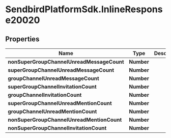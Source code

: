 # SendbirdPlatformSdk.InlineResponse20020

## Properties

Name | Type | Description | Notes
------------ | ------------- | ------------- | -------------
**nonSuperGroupChannelUnreadMessageCount** | **Number** |  | [optional] 
**superGroupChannelUnreadMessageCount** | **Number** |  | [optional] 
**groupChannelUnreadMessageCount** | **Number** |  | [optional] 
**superGroupChannelInvitationCount** | **Number** |  | [optional] 
**groupChannelInvitationCount** | **Number** |  | [optional] 
**superGroupChannelUnreadMentionCount** | **Number** |  | [optional] 
**groupChannelUnreadMentionCount** | **Number** |  | [optional] 
**nonSuperGroupChannelUnreadMentionCount** | **Number** |  | [optional] 
**nonSuperGroupChannelInvitationCount** | **Number** |  | [optional] 


